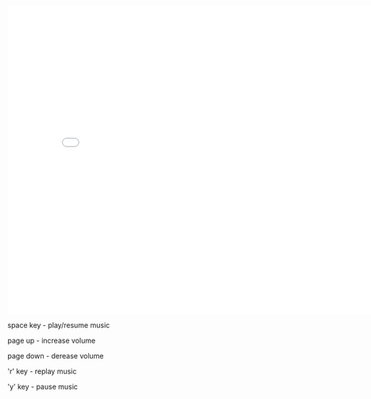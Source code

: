 <html>
    <body>
        <div>
            <iframe width="820" height="620" frameBorder="0" src="./wasm_bins/examples/audio_ex_1/index.html" title="ex1">browser not compatible</iframe>
            <p>space key - play/resume music</p>
            <p>page up - increase volume</p>
            <p>page down - derease volume</p>
            <p>'r' key  - replay music</p>
            <p>'y' key - pause music</p>
        </div> 
    </body>
</html>